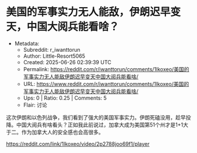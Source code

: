 # 美国的军事实力无人能敌，伊朗迟早变天，中国大阅兵能看啥？

- Metadata:
  - Subreddit: r_iwanttorun
  - Author: Little-Resort5065
  - Created: 2025-06-26 02:39:39 UTC
  - Permalink: https://reddit.com/r/iwanttorun/comments/1lkoxeo/美国的军事实力无人能敌伊朗迟早变天中国大阅兵能看啥/
  - URL: https://www.reddit.com/r/iwanttorun/comments/1lkoxeo/美国的军事实力无人能敌伊朗迟早变天中国大阅兵能看啥/
  - Ups: 0 | Ratio: 0.25 | Comments: 5
  - Flair: 讨论


这次伊朗和以色列战争，我们看到了强大的美国军事实力。伊朗死磕没用，趁早投降。中国大阅兵有啥看头？正如我此前说过，加拿大成为美国第51个州才是1+1大于二。作为加拿大人的安全感也会高很多。

<https://reddit.com/link/1lkoxeo/video/2p2788joo69f1/player>

